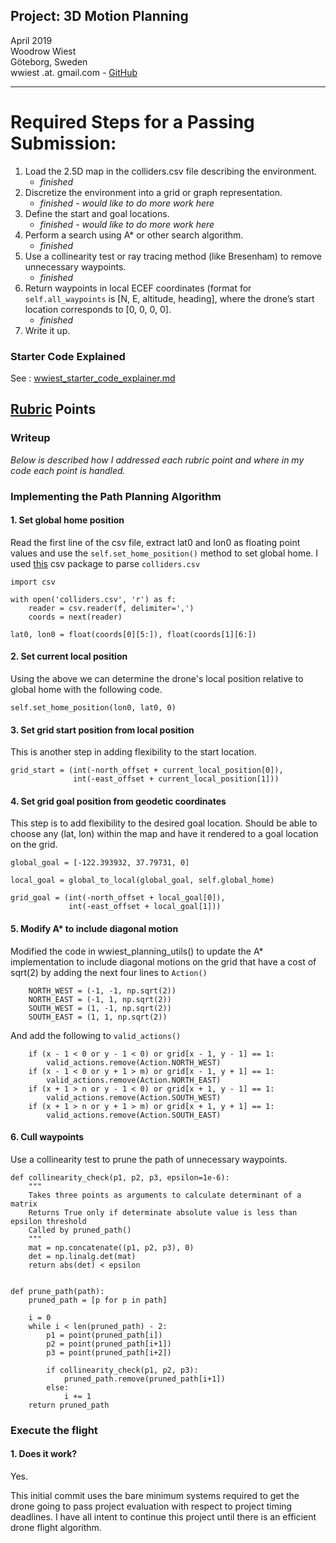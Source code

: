 ## Project: 3D Motion Planning
April 2019\
Woodrow Wiest\
Göteborg, Sweden\
wwiest .at. gmail.com - [GitHub](https://github.com/woodrowwiest)

---


# Required Steps for a Passing Submission:
1. Load the 2.5D map in the colliders.csv file describing the environment.
    - *finished*
2. Discretize the environment into a grid or graph representation.
    - *finished* - *would like to do more work here*
3. Define the start and goal locations.
    - *finished* - *would like to do more work here*
4. Perform a search using A* or other search algorithm.
    - *finished*
5. Use a collinearity test or ray tracing method (like Bresenham) to remove unnecessary waypoints.
    - *finished*
6. Return waypoints in local ECEF coordinates (format for `self.all_waypoints` is [N, E, altitude, heading], where the drone’s start location corresponds to [0, 0, 0, 0].
    - *finished*
7. Write it up.

### Starter Code Explained
See : [wwiest_starter_code_explainer.md](https://github.com/woodrowwiest/FCND-Motion-Planning/blob/master/wwiest_starter_code_explainer.md)

## [Rubric](https://review.udacity.com/#!/rubrics/1534/view) Points

### Writeup
*Below is described how I addressed each rubric point and where in my code each point is handled.*

### Implementing the Path Planning Algorithm

#### 1. Set global home position
Read the first line of the csv file, extract lat0 and lon0 as floating point values and use the `self.set_home_position()` method to set global home.  I used [this](https://docs.python.org/3.7/library/csv.html) csv package to parse `colliders.csv`

```
import csv

with open('colliders.csv', 'r') as f:
    reader = csv.reader(f, delimiter=',')
    coords = next(reader)

lat0, lon0 = float(coords[0][5:]), float(coords[1][6:])
```

#### 2. Set current local position
Using the above we can determine the drone's local position relative to global home with the following code.
```
self.set_home_position(lon0, lat0, 0)
```


#### 3. Set grid start position from local position
This is another step in adding flexibility to the start location.
```
grid_start = (int(-north_offset + current_local_position[0]),
              int(-east_offset + current_local_position[1]))
```

#### 4. Set grid goal position from geodetic coordinates
This step is to add flexibility to the desired goal location. Should be able to choose any (lat, lon) within the map and have it rendered to a goal location on the grid.
```
global_goal = [-122.393932, 37.79731, 0]

local_goal = global_to_local(global_goal, self.global_home)

grid_goal = (int(-north_offset + local_goal[0]),
             int(-east_offset + local_goal[1]))
```

#### 5. Modify A* to include diagonal motion
Modified the code in wwiest_planning_utils() to update the A* implementation to include diagonal motions on the grid that have a cost of sqrt(2) by adding the next four lines to `Action()`


```
    NORTH_WEST = (-1, -1, np.sqrt(2))
    NORTH_EAST = (-1, 1, np.sqrt(2))
    SOUTH_WEST = (1, -1, np.sqrt(2))
    SOUTH_EAST = (1, 1, np.sqrt(2))
```
And add the following to `valid_actions()`
```
    if (x - 1 < 0 or y - 1 < 0) or grid[x - 1, y - 1] == 1:
        valid_actions.remove(Action.NORTH_WEST)
    if (x - 1 < 0 or y + 1 > m) or grid[x - 1, y + 1] == 1:
        valid_actions.remove(Action.NORTH_EAST)
    if (x + 1 > n or y - 1 < 0) or grid[x + 1, y - 1] == 1:
        valid_actions.remove(Action.SOUTH_WEST)
    if (x + 1 > n or y + 1 > m) or grid[x + 1, y + 1] == 1:
        valid_actions.remove(Action.SOUTH_EAST)
```


#### 6. Cull waypoints 
Use a collinearity test to prune the path of unnecessary waypoints. 
```
def collinearity_check(p1, p2, p3, epsilon=1e-6):
    """
    Takes three points as arguments to calculate determinant of a matrix
    Returns True only if determinate absolute value is less than epsilon threshold
    Called by pruned_path()
    """
    mat = np.concatenate((p1, p2, p3), 0)
    det = np.linalg.det(mat)
    return abs(det) < epsilon


def prune_path(path):
    pruned_path = [p for p in path]

    i = 0
    while i < len(pruned_path) - 2:
        p1 = point(pruned_path[i])
        p2 = point(pruned_path[i+1])
        p3 = point(pruned_path[i+2])

        if collinearity_check(p1, p2, p3):
            pruned_path.remove(pruned_path[i+1])
        else:
            i += 1
    return pruned_path
```


### Execute the flight
#### 1. Does it work?
Yes.

This initial commit uses the bare minimum systems required to get the drone going to pass project evaluation with respect to project timing deadlines.  I have all intent to continue this project until there is an efficient drone flight algorithm.

